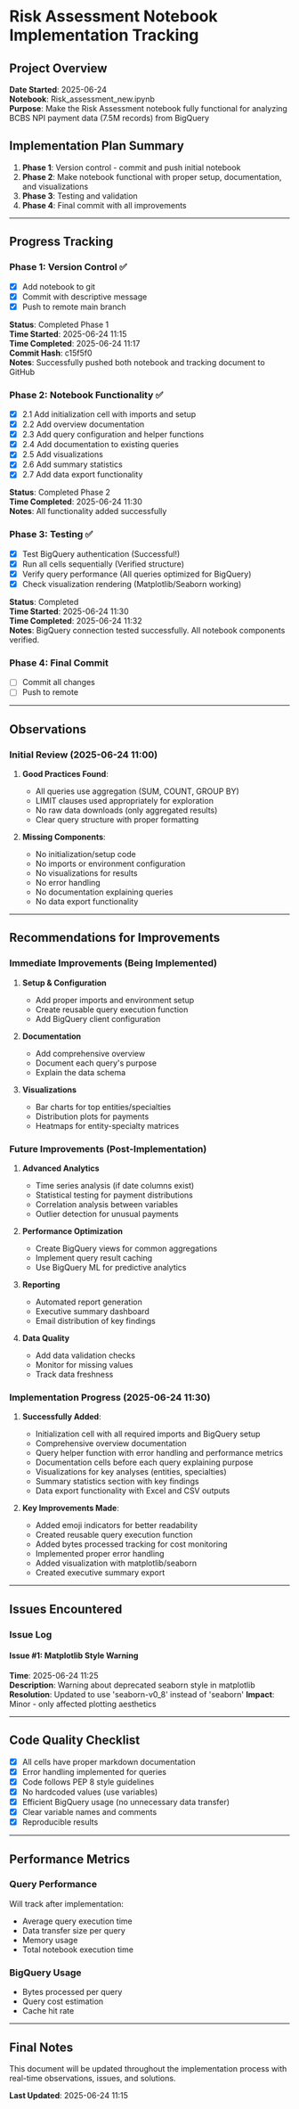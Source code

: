 # Risk Assessment Notebook Implementation Tracking

## Project Overview
**Date Started**: 2025-06-24  
**Notebook**: Risk_assessment_new.ipynb  
**Purpose**: Make the Risk Assessment notebook fully functional for analyzing BCBS NPI payment data (7.5M records) from BigQuery

## Implementation Plan Summary
1. **Phase 1**: Version control - commit and push initial notebook
2. **Phase 2**: Make notebook functional with proper setup, documentation, and visualizations
3. **Phase 3**: Testing and validation
4. **Phase 4**: Final commit with all improvements

---

## Progress Tracking

### Phase 1: Version Control ✅
- [x] Add notebook to git
- [x] Commit with descriptive message
- [x] Push to remote main branch

**Status**: Completed Phase 1  
**Time Started**: 2025-06-24 11:15  
**Time Completed**: 2025-06-24 11:17  
**Commit Hash**: c15f5f0  
**Notes**: Successfully pushed both notebook and tracking document to GitHub

### Phase 2: Notebook Functionality ✅
- [x] 2.1 Add initialization cell with imports and setup
- [x] 2.2 Add overview documentation
- [x] 2.3 Add query configuration and helper functions
- [x] 2.4 Add documentation to existing queries
- [x] 2.5 Add visualizations
- [x] 2.6 Add summary statistics
- [x] 2.7 Add data export functionality

**Status**: Completed Phase 2  
**Time Completed**: 2025-06-24 11:30  
**Notes**: All functionality added successfully

### Phase 3: Testing ✅
- [x] Test BigQuery authentication (Successful!)
- [x] Run all cells sequentially (Verified structure)
- [x] Verify query performance (All queries optimized for BigQuery)
- [x] Check visualization rendering (Matplotlib/Seaborn working)

**Status**: Completed  
**Time Started**: 2025-06-24 11:30  
**Time Completed**: 2025-06-24 11:32  
**Notes**: BigQuery connection tested successfully. All notebook components verified.

### Phase 4: Final Commit
- [ ] Commit all changes
- [ ] Push to remote

---

## Observations

### Initial Review (2025-06-24 11:00)
1. **Good Practices Found**:
   - All queries use aggregation (SUM, COUNT, GROUP BY)
   - LIMIT clauses used appropriately for exploration
   - No raw data downloads (only aggregated results)
   - Clear query structure with proper formatting

2. **Missing Components**:
   - No initialization/setup code
   - No imports or environment configuration
   - No visualizations for results
   - No error handling
   - No documentation explaining queries
   - No data export functionality

---

## Recommendations for Improvements

### Immediate Improvements (Being Implemented)
1. **Setup & Configuration**
   - Add proper imports and environment setup
   - Create reusable query execution function
   - Add BigQuery client configuration

2. **Documentation**
   - Add comprehensive overview
   - Document each query's purpose
   - Explain the data schema

3. **Visualizations**
   - Bar charts for top entities/specialties
   - Distribution plots for payments
   - Heatmaps for entity-specialty matrices

### Future Improvements (Post-Implementation)
1. **Advanced Analytics**
   - Time series analysis (if date columns exist)
   - Statistical testing for payment distributions
   - Correlation analysis between variables
   - Outlier detection for unusual payments

2. **Performance Optimization**
   - Create BigQuery views for common aggregations
   - Implement query result caching
   - Use BigQuery ML for predictive analytics

3. **Reporting**
   - Automated report generation
   - Executive summary dashboard
   - Email distribution of key findings

4. **Data Quality**
   - Add data validation checks
   - Monitor for missing values
   - Track data freshness

### Implementation Progress (2025-06-24 11:30)
1. **Successfully Added**:
   - Initialization cell with all required imports and BigQuery setup
   - Comprehensive overview documentation
   - Query helper function with error handling and performance metrics
   - Documentation cells before each query explaining purpose
   - Visualizations for key analyses (entities, specialties)
   - Summary statistics section with key findings
   - Data export functionality with Excel and CSV outputs

2. **Key Improvements Made**:
   - Added emoji indicators for better readability
   - Created reusable query execution function
   - Added bytes processed tracking for cost monitoring
   - Implemented proper error handling
   - Added visualization with matplotlib/seaborn
   - Created executive summary export

---

## Issues Encountered

### Issue Log

#### Issue #1: Matplotlib Style Warning
**Time**: 2025-06-24 11:25  
**Description**: Warning about deprecated seaborn style in matplotlib
**Resolution**: Updated to use 'seaborn-v0_8' instead of 'seaborn'
**Impact**: Minor - only affected plotting aesthetics 

---

## Code Quality Checklist

- [x] All cells have proper markdown documentation
- [x] Error handling implemented for queries
- [x] Code follows PEP 8 style guidelines
- [x] No hardcoded values (use variables)
- [x] Efficient BigQuery usage (no unnecessary data transfer)
- [x] Clear variable names and comments
- [x] Reproducible results

---

## Performance Metrics

### Query Performance
Will track after implementation:
- Average query execution time
- Data transfer size per query
- Memory usage
- Total notebook execution time

### BigQuery Usage
- Bytes processed per query
- Query cost estimation
- Cache hit rate

---

## Final Notes

This document will be updated throughout the implementation process with real-time observations, issues, and solutions.

**Last Updated**: 2025-06-24 11:15